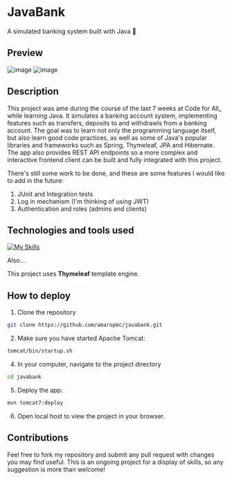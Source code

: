 # JavaBank

A simulated banking system built with Java 💸

## Preview
![image](https://github.com/user-attachments/assets/92df1044-8b02-4b3f-bd04-e7e5b10e450a)
![image](https://github.com/user-attachments/assets/decd62a6-047b-4f02-8dc6-af3334799985)


## Description
This project was ame during the course of the last 7 weeks at Code for All_ while learning Java. It simulates a banking account system, implementing features such as transfers, deposits to and withdrawls from a banking account.
The goal was to learn not only the programming language itself, but also learn good code practices, as well as some of Java's popular libraries and frameworks such as Spring, Thymeleaf, JPA and Hibernate.
The app also provides REST API endpoints so a more complex and interactive frontend client can be built and fully integrated with this project.

There's still some work to be done, and these are some features I would like to add in the future:
<ol>
  <li>JUnit and Integration tests</li>
  <li>Log in mechanism (I'm thinking of using JWT)</li>
  <li>Authentication and roles (admins and clients)</li>
</ol>

## Technologies and tools used
[![My Skills](https://skillicons.dev/icons?i=java,spring,hibernate,maven,postgres,postman,html,css&theme=light)](https://skillicons.dev)

Also...

This project uses **Thymeleaf** template engine.

## How to deploy
1. Clone the repository
```bash
git clone https://github.com/amaropmc/javabank.git
```

2. Make sure you have started Apache Tomcat:
```bash
tomcat/bin/startup.sh
```

4.  In your computer, navigate to the project directory
```bash
cd javabank
```

5. Deploy the app:
```bash
mvn tomcat7:deploy
```

6. Open local host to view the project in your browser.


## Contributions
Feel free to fork my repository and submit any pull request with changes you may find useful.
This is an ongoing project for a display of skills, so any suggestion is more than welcome!
